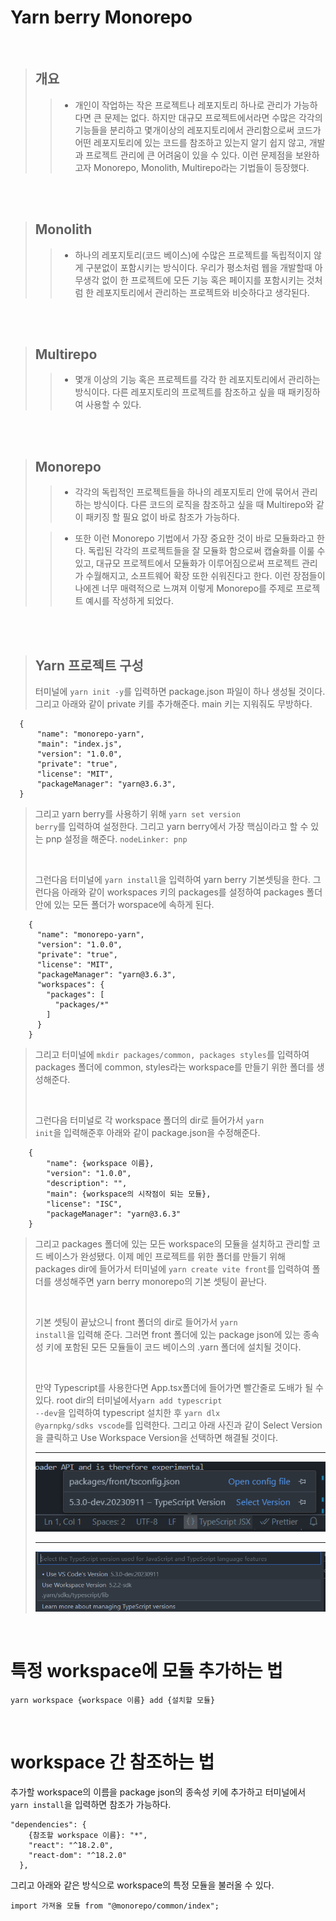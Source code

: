 # Yarn berry Monorepo

<br />

> ## 개요
>
> > - 개인이 작업하는 작은 프로젝트나 레포지토리 하나로 관리가 가능하다면 큰 문제는 없다. 하지만 대규모 프로젝트에서라면 수많은 각각의 기능들을 분리하고 몇개이상의 레포지토리에서 관리함으로써 코드가 어떤 레포지토리에 있는 코드를 참조하고 있는지 알기 쉽지 않고, 개발과 프로젝트 관리에 큰 어려움이 있을 수 있다. 이런 문제점을 보완하고자 Monorepo, Monolith, Multirepo라는 기법들이 등장했다.

<br /><br />

> ## Monolith
>
> > - 하나의 레포지토리(코드 베이스)에 수많은 프로젝트를 독립적이지 않게 구분없이 포함시키는 방식이다. 우리가 평소처럼 웹을 개발할때 아무생각 없이 한 프로젝트에 모든 기능 혹은 페이지를 포함시키는 것처럼 한 레포지토리에서 관리하는 프로젝트와 비슷하다고 생각된다.

<br /><br />

> ## Multirepo
>
> > - 몇개 이상의 기능 혹은 프로젝트를 각각 한 레포지토리에서 관리하는 방식이다. 다른 레포지토리의 프로젝트를 참조하고 싶을 때 패키징하여 사용할 수 있다.

<br /><br />

> ## Monorepo
>
> > - 각각의 독립적인 프로젝트들을 하나의 레포지토리 안에 묶어서 관리하는 방식이다. 다른 코드의 로직을 참조하고 싶을 때 Multirepo와 같이 패키징 할 필요 없이 바로 참조가 가능하다.
>
> > - 또한 이런 Monorepo 기법에서 가장 중요한 것이 바로 모듈화라고 한다. 독립된 각각의 프로젝트들을 잘 모듈화 함으로써 캡슐화를 이룰 수 있고, 대규모 프로젝트에서 모듈화가 이루어짐으로써 프로젝트 관리가 수월해지고, 소프트웨어 확장 또한 쉬워진다고 한다. 이런 장점들이 나에겐 너무 매력적으로 느껴져 이렇게 Monorepo를 주제로 프로젝트 예시를 작성하게 되었다.

<br /><br />

> ## Yarn 프로젝트 구성
>
> 터미널에 <code>yarn init -y</code>를 입력하면 package.json 파일이 하나 생성될 것이다. 그리고 아래와 같이 private 키를 추가해준다. main 키는 지워줘도 무방하다.

```
  {
      "name": "monorepo-yarn",
      "main": "index.js",
      "version": "1.0.0",
      "private": "true",
      "license": "MIT",
      "packageManager": "yarn@3.6.3",
  }
```

> 그리고 yarn berry를 사용하기 위해 <code>yarn set version berry</code>를 입력하여 설정한다. 그리고 yarn berry에서 가장 핵심이라고 할 수 있는 pnp 설정을 해준다. <code>nodeLinker: pnp</code>
>
> <br />
>
> 그런다음 터미널에 <code>yarn install</code>을 입력하여 yarn berry 기본셋팅을 한다. 그런다음 아래와 같이 workspaces 키의 packages를 설정하여 packages 폴더안에 있는 모든 폴더가 worspace에 속하게 된다.

```
    {
      "name": "monorepo-yarn",
      "version": "1.0.0",
      "private": "true",
      "license": "MIT",
      "packageManager": "yarn@3.6.3",
      "workspaces": {
        "packages": [
          "packages/*"
        ]
      }
    }
```

> 그리고 터미널에 <code>mkdir packages/common, packages styles</code>를 입력하여 packages 폴더에 common, styles라는 workspace를 만들기 위한 폴더를 생성해준다.
>
> <br />
>
> 그런다음 터미널로 각 workspace 폴더의 dir로 들어가서 <code>yarn init</code>을 입력해준후 아래와 같이 package.json을 수정해준다.

```
    {
        "name": {workspace 이름},
        "version": "1.0.0",
        "description": "",
        "main": {workspace의 시작점이 되는 모듈},
        "license": "ISC",
        "packageManager": "yarn@3.6.3"
    }
```

> 그리고 packages 폴더에 있는 모든 workspace의 모듈을 설치하고 관리할 코드 베이스가 완성됐다. 이제 메인 프로젝트를 위한 폴더를 만들기 위해 packages dir에 들어가서 터미널에 <code>yarn create vite front</code>를 입력하여 폴더를 생성해주면 yarn berry monorepo의 기본 셋팅이 끝난다.
>
> <br />
>
> 기본 셋팅이 끝났으니 front 폴더의 dir로 들어가서 <code>yarn install</code>을 입력해 준다. 그러면 front 폴더에 있는 package json에 있는 종속성 키에 포함된 모든 모듈들이 코드 베이스의 .yarn 폴더에 설치될 것이다.
>
> <br />
>
> 만약 Typescript를 사용한다면 App.tsx폴더에 들어가면 빨간줄로 도배가 될 수 있다. root dir의 터미널에서<code>yarn add typescript --dev</code>을 입력하여 typescript 설치한 후 <code>yarn dlx @yarnpkg/sdks vscode</code>를 입력한다. 그리고 아래 사진과 같이 Select Version을 클릭하고 Use Workspace Version을 선택하면 해결될 것이다.
>
> <hr />
>
> <img src="./img/cap1.png" />
>
> <hr />
>
> <img src="./img/cap2.png" />

<br />

# 특정 workspace에 모듈 추가하는 법

```
yarn workspace {workspace 이름} add {설치할 모듈}
```

<br />

# workspace 간 참조하는 법

추가할 workspace의 이름을 package json의 종속성 키에 추가하고 터미널에서 <code>yarn install</code>을 입력하면 참조가 가능하다.

```
"dependencies": {
    {참조할 workspace 이름}: "*",
    "react": "^18.2.0",
    "react-dom": "^18.2.0"
  },
```

그리고 아래와 같은 방식으로 workspace의 특정 모듈을 불러올 수 있다.

```
import 가져올 모듈 from "@monorepo/common/index";
```
